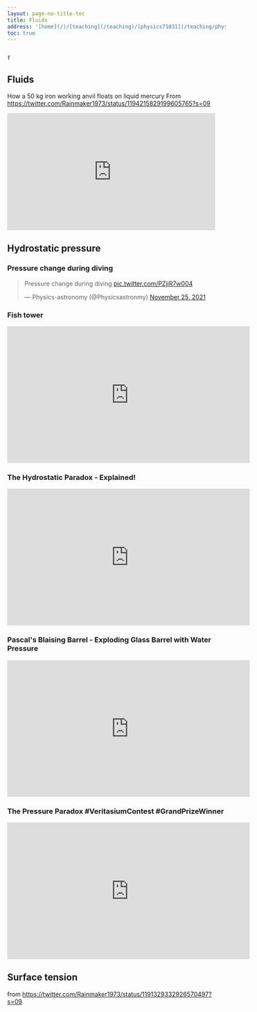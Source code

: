 ```yaml
---
layout: page-no-title-toc
title: Fluids
address: '[home](/)/[teaching](/teaching)/[physics71031](/teaching/physics71031#animations-and-gifs)/fluids'
toc: true
---
```

                                                                                                                                                                                                                                                                       f
## Fluids

<!-- ![](breaking-surface-tension.gif) -->



How a 50 kg iron working anvil floats on liquid mercury
From https://twitter.com/Rainmaker1973/status/1194215829199605765?s=09

<iframe src="https://giphy.com/embed/mfb5bvcxP4YbZkfkt2" width="480" height="270" frameBorder="0" class="giphy-embed" allowFullScreen></iframe>

## Hydrostatic pressure

### Pressure change during diving
<blockquote class="twitter-tweet"><p lang="en" dir="ltr">Pressure change during diving <a href="https://t.co/PZjiR7w004">pic.twitter.com/PZjiR7w004</a></p>&mdash; Physics-astronomy (@Physicsastronmy) <a href="https://twitter.com/Physicsastronmy/status/1464007031367602181?ref_src=twsrc%5Etfw">November 25, 2021</a></blockquote> <script async src="https://platform.twitter.com/widgets.js" charset="utf-8"></script>   


### Fish tower
<iframe width="560" height="315" src="https://www.youtube.com/embed/yRZfVIy8fiY" title="YouTube video player" frameborder="0" allow="accelerometer; autoplay; clipboard-write; encrypted-media; gyroscope; picture-in-picture" allowfullscreen></iframe>

### The Hydrostatic Paradox - Explained!

<iframe width="560" height="315" src="https://www.youtube.com/embed/6zeHWVUiXoc" title="YouTube video player" frameborder="0" allow="accelerometer; autoplay; clipboard-write; encrypted-media; gyroscope; picture-in-picture" allowfullscreen></iframe>

### Pascal's Blaising Barrel - Exploding Glass Barrel with Water Pressure
<iframe width="560" height="315" src="https://www.youtube.com/embed/EJHrr21UvY8" title="YouTube video player" frameborder="0" allow="accelerometer; autoplay; clipboard-write; encrypted-media; gyroscope; picture-in-picture" allowfullscreen></iframe>

### The Pressure Paradox #VeritasiumContest #GrandPrizeWinner

<iframe width="560" height="315" src="https://www.youtube.com/embed/INAO97TQl-w" title="YouTube video player" frameborder="0" allow="accelerometer; autoplay; clipboard-write; encrypted-media; gyroscope; picture-in-picture" allowfullscreen></iframe>

## Surface tension
from https://twitter.com/Rainmaker1973/status/1191329332926570497?s=09

<!-- ![](surface-tension-soap.mp4) -->